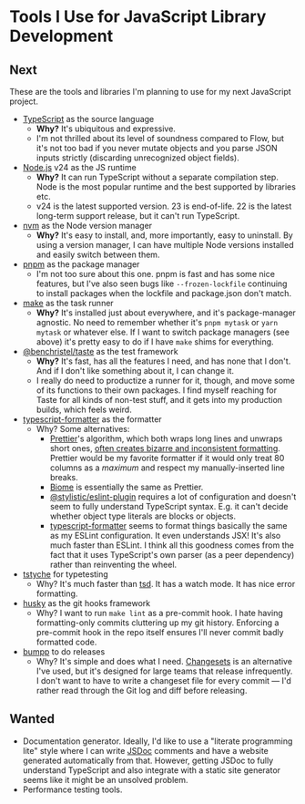 # Tools I Use for JavaScript Library Development

## Next

These are the tools and libraries I'm planning to use for my next JavaScript
project.

- [TypeScript] as the source language
  - **Why?** It's ubiquitous and expressive.
  - I'm not thrilled about its level of soundness compared to Flow,
    but it's not too bad if you never mutate objects and you parse JSON inputs
    strictly (discarding unrecognized object fields).
- [Node.js] v24 as the JS runtime
  - **Why?** It can run TypeScript without a separate compilation step. Node is the
    most popular runtime and the best supported by libraries etc.
  - v24 is the latest supported version. 23 is end-of-life. 22 is the latest
    long-term support release, but it can't run TypeScript.
- [nvm] as the Node version manager
  - **Why?** It's easy to install, and, more importantly, easy to uninstall.
    By using a version manager, I can have multiple Node versions installed and
    easily switch between them.
- [pnpm] as the package manager
  - I'm not too sure about this one. pnpm is fast and has some nice features,
    but I've also seen bugs like `--frozen-lockfile` continuing to install
    packages when the lockfile and package.json don't match.
- [make] as the task runner
  - **Why?** It's installed just about everywhere, and it's package-manager
    agnostic. No need to remember whether it's `pnpm mytask` or `yarn mytask`
    or whatever else. If I want to switch package managers (see above) it's
    pretty easy to do if I have `make` shims for everything.
- [@benchristel/taste] as the test framework
  - **Why?** It's fast, has all the features I need, and has none that I don't.
    And if I don't like something about it, I can change it.
  - I really do need to productize a runner for it, though, and move some of its
    functions to their own packages. I find myself reaching for Taste for all
    kinds of non-test stuff, and it gets into my production builds, which feels
    weird.
- [typescript-formatter] as the formatter
  - Why? Some alternatives:
    - [Prettier]'s algorithm, which both wraps long lines and unwraps short
      ones, [often creates bizarre and inconsistent formatting][why-not-prettier]. Prettier would be my favorite formatter if it would only treat 80 columns
      as a _maximum_ and respect my manually-inserted line breaks.
    - [Biome] is essentially the same as Prettier.
    - [@stylistic/eslint-plugin] requires a lot of configuration and doesn't
      seem to fully understand TypeScript syntax. E.g. it can't decide whether
      object type literals are blocks or objects.
    - [typescript-formatter] seems to format things basically the same as my
      ESLint configuration. It even understands JSX! It's also much faster than
      ESLint. I think all this goodness comes from the fact that it uses
      TypeScript's own parser (as a peer dependency) rather than reinventing
      the wheel.
- [tstyche] for typetesting
  - Why? It's much faster than [tsd]. It has a watch mode. It has nice error
    formatting.
- [husky] as the git hooks framework
  - Why? I want to run `make lint` as a pre-commit hook. I hate having
    formatting-only commits cluttering up my git history. Enforcing a
    pre-commit hook in the repo itself ensures I'll never commit badly
    formatted code.
- [bumpp] to do releases
  - Why? It's simple and does what I need. [Changesets] is an alternative I've
    used, but it's designed for large teams that release infrequently.
    I don't want to have to write a changeset file for every commit — I'd rather
    read through the Git log and diff before releasing.

## Wanted

- Documentation generator. Ideally, I'd like to use a "literate programming
  lite" style where I can write [JSDoc] comments and have a website generated
  automatically from that. However, getting JSDoc to fully understand TypeScript
  and also integrate with a static site generator seems like it might be an
  unsolved problem.
- Performance testing tools.

[TypeScript]: https://www.typescriptlang.org/
[Node.js]: https://nodejs.org/
[nvm]: https://github.com/nvm-sh/nvm
[pnpm]: https://pnpm.io/
[make]: https://www.gnu.org/software/make/manual/html_node/index.html
[@benchristel/taste]: https://www.npmjs.com/package/@benchristel/taste
[typescript-formatter]: https://www.npmjs.com/package/typescript-formatter
[Prettier]: https://www.npmjs.com/package/prettier
[why-not-prettier]: https://antfu.me/posts/why-not-prettier
[Biome]: https://biomejs.dev/
[@stylistic/eslint-plugin]: https://eslint.style/
[tstyche]: https://tstyche.org/
[tsd]: https://www.npmjs.com/package/tsd
[husky]: https://typicode.github.io/husky/
[bumpp]: https://www.npmjs.com/package/bumpp
[Changesets]: https://www.npmjs.com/package/@changesets/cli
[JSDoc]: https://jsdoc.app/
